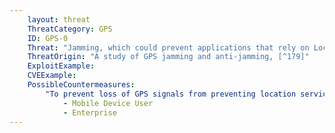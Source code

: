 ```yaml
---
    layout: threat
    ThreatCategory: GPS
    ID: GPS-0
    Threat: "Jamming, which could prevent applications that rely on Location Services, such as mapping or navigation apps, from functioning correctly."
    ThreatOrigin: "A study of GPS jamming and anti-jamming, [^179]"
    ExploitExample:
    CVEExample:
    PossibleCountermeasures:
        "To prevent loss of GPS signals from preventing location services from operating, select devices that attempts to a variety of location input sources, such as signal strength from cellular towers, Wi-Fi hotspots, and Bluetooth beacons. See __Ten Ways Your Smartphone Knows Where You Are__ [^40]":
            - Mobile Device User
            - Enterprise
---
```

